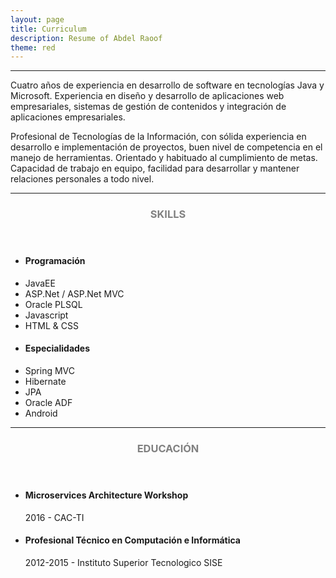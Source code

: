 ```yaml
---
layout: page
title: Curriculum
description: Resume of Abdel Raoof
theme: red
---
```

<hr/>
Cuatro años de experiencia en desarrollo de software en tecnologías Java y Microsoft. Experiencia en diseño y desarrollo de aplicaciones web empresariales, sistemas de gestión de contenidos y integración de aplicaciones empresariales.

Profesional de Tecnologías de la Información, con sólida experiencia en desarrollo e implementación de proyectos, buen nivel de competencia en el manejo de herramientas. Orientado y habituado al cumplimiento de metas. Capacidad de trabajo en equipo, facilidad para desarrollar y mantener relaciones personales a todo nivel.

<hr/>
<!-- Skills -->
<section class="row">
	<header class="col-md-3">
		<h3 style="text-transform:uppercase;color:gray">Skills</h3>
	</header>
	<div class="col-md-9">
		<div class="row">
			<div class="col-md-6">
				<ul class="list-group">
					<li class="list-group-item active"><h4><strong>Programación</strong></h4></li>
					<li class="list-group-item">JavaEE</li>
					<li class="list-group-item">ASP.Net / ASP.Net MVC</li>
					<li class="list-group-item">Oracle PLSQL</li>
					<li class="list-group-item">Javascript</li>
					<li class="list-group-item">HTML & CSS</li>
				</ul>
			</div>
			<div class="col-md-6">
				<ul class="list-group">
					<li class="list-group-item active"><h4><strong>Especialidades</strong></h4></li>
					<li class="list-group-item">Spring MVC</li>
					<li class="list-group-item">Hibernate</li>
					<li class="list-group-item">JPA</li>
					<li class="list-group-item">Oracle ADF</li>
					<li class="list-group-item">Android</li>
				</ul>
			</div>
		</div>
	</div>
</section>
<hr/>
<!-- Education -->
<section class="row">
	<header class="col-md-3">
		<h3 style="text-transform:uppercase;color:gray">Educación</h3>
	</header>
	<div class="col-md-9">
		<ul>
			<li>
				<h4>Microservices Architecture Workshop</h4>
				<p>2016 - CAC-TI</p>
			</li>
			<li>
				<h4>Profesional Técnico en Computación e Informática</h4>
				<p>2012-2015 - Instituto Superior Tecnologico SISE</p>
			</li>
		</ul>
	</div>
</section>


